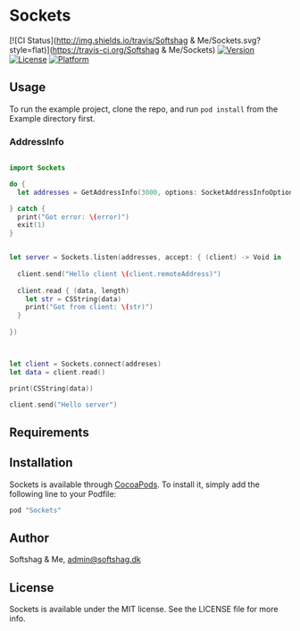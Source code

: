 # Sockets

[![CI Status](http://img.shields.io/travis/Softshag & Me/Sockets.svg?style=flat)](https://travis-ci.org/Softshag & Me/Sockets)
[![Version](https://img.shields.io/cocoapods/v/Sockets.svg?style=flat)](http://cocoapods.org/pods/Sockets)
[![License](https://img.shields.io/cocoapods/l/Sockets.svg?style=flat)](http://cocoapods.org/pods/Sockets)
[![Platform](https://img.shields.io/cocoapods/p/Sockets.svg?style=flat)](http://cocoapods.org/pods/Sockets)

## Usage

To run the example project, clone the repo, and run `pod install` from the Example directory first.

### AddressInfo

```swift

import Sockets

do {
  let addresses = GetAddressInfo(3000, options: SocketAddressInfoOption.Passive|SocketAddressInfoOption.CanonName)

} catch {
  print("Got error: \(error)")
  exit(1)
}


let server = Sockets.listen(addresses, accept: { (client) -> Void in 
  
  client.send("Hello client \(client.remoteAddress)")
  
  client.read { (data, length)
    let str = CSString(data)
    print("Got from client: \(str)")
  }
  
})



let client = Sockets.connect(addreses)
let data = client.read()

print(CSString(data))

client.send("Hello server")

```

## Requirements

## Installation

Sockets is available through [CocoaPods](http://cocoapods.org). To install
it, simply add the following line to your Podfile:

```ruby
pod "Sockets"
```

## Author

Softshag & Me, admin@softshag.dk

## License

Sockets is available under the MIT license. See the LICENSE file for more info.
